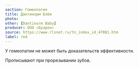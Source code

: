```yaml
---
section: Гомеопатия
title: Дантинорм Бэби
photo:
other: [Dantinorm Baby]
producer: ООО «Буарон»
source: https://www.rlsnet.ru/tn_index_id_47081.htm
label: red
---
```


У гомеопатии не может быть доказательств эффективности.

Прописывают при прорезывании зубов.
